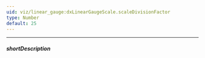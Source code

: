 ```yaml
---
uid: viz/linear_gauge:dxLinearGaugeScale.scaleDivisionFactor
type: Number
default: 25
---
```

---
##### shortDescription
<!-- Description goes here -->